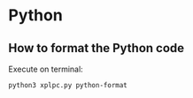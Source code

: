 # Python

## How to format the Python code

Execute on terminal:

    python3 xplpc.py python-format
